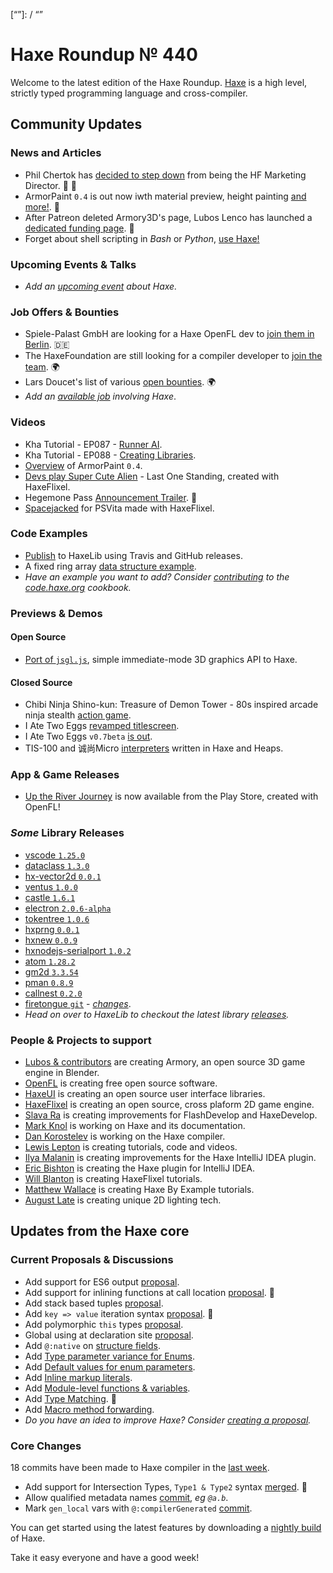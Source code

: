 [_template]: ../templates/roundup.html
[date]: / "2018-07-19 09:44:00"
[modified]: / "2018-07-19 09:44:00"
[published]: / "2018-07-19 12:00:00"
[description]: / "The latest news covering the Haxe community, featuring upcoming talks, the latest HaxeLib releases, game previews and lots more!"
[“”]: / “”

# Haxe Roundup № 440

Welcome to the latest edition of the Haxe Roundup. [Haxe](http://haxe.org/?ref=haxe.io) is a high level, strictly typed programming language and cross-compiler.

## Community Updates

### News and Articles

- Phil Chertok has [decided to step down](https://community.haxe.org/t/my-role-at-haxe/870) from being the HF Marketing Director. :wave: :star2:
- ArmorPaint `0.4` is out now iwth material preview, height painting [and more!](https://twitter.com/luboslenco/status/1017448795678871554). :art:
- After Patreon deleted Armory3D's page, Lubos Lenco has launched a [dedicated funding page](https://twitter.com/luboslenco/status/1014905050471288833). :clap:
- Forget about shell scripting in _Bash_ or _Python_, [use Haxe!](https://twitter.com/matanube/status/1015477383053369344)

### Upcoming Events & Talks

- _Add an [upcoming event](https://github.com/skial/haxe.io/labels/events) about Haxe._

### Job Offers & Bounties

- Spiele-Palast GmbH are looking for a Haxe OpenFL dev to [join them in Berlin](https://community.haxe.org/t/game-developer-in-berlin-germany-haxe-openfl/875). :de:
- The HaxeFoundation are still looking for a compiler developer to [join the team](https://haxe.org/blog/hf-is-recruiting/). :earth_africa:
- Lars Doucet's list of various [open bounties](https://github.com/larsiusprime/larsBounties/issues). :earth_africa:
- _Add an [available job](https://github.com/skial/haxe.io/labels/jobs) involving Haxe_.

### Videos

- Kha Tutorial - EP087 - [Runner AI](https://www.youtube.com/watch?v=7fmj1seU70A).
- Kha Tutorial - EP088 - [Creating Libraries](https://www.youtube.com/watch?v=ShG9DKZFOi4).
- [Overview](https://www.youtube.com/watch?v=OzRqXIsvahg) of ArmorPaint `0.4`.
- [Devs play Super Cute Alien](https://www.youtube.com/watch?v=AYGTKfiTR9o) - Last One Standing, created with HaxeFlixel.
- Hegemone Pass [Announcement Trailer](https://www.youtube.com/watch?v=RKJCwxCvVjI). :star2:
- [Spacejacked](https://twitter.com/RottenMage/status/1018745768398577664) for PSVita made with HaxeFlixel.

### Code Examples

- [Publish](https://code.haxe.org/category/other/deploy-to-haxelib-using-travis-and-github-releases.html) to HaxeLib using Travis and GitHub releases.
- A fixed ring array [data structure example](https://code.haxe.org/category/data-structures/ring-array.html).
- _Have an example you want to add? Consider [contributing](https://github.com/HaxeFoundation/code-cookbook#contributing-articles) to the [code.haxe.org](https://code.haxe.org/) cookbook._

### Previews & Demos

#### Open Source

- [Port of `jsgl.js`](https://twitter.com/Nanjizal_net/status/1018125232010416131), simple immediate-mode 3D graphics API to Haxe.

#### Closed Source

- Chibi Ninja Shino-kun: Treasure of Demon Tower - 80s inspired arcade ninja stealth [action game](https://twitter.com/ohsat_games/status/1019393071237222400).
- I Ate Two Eggs [revamped titlescreen](https://twitter.com/BoomyStudios/status/1017982016241971200).
- I Ate Two Eggs `v0.7beta` [is out](https://twitter.com/BoomyStudios/status/1019287423677796352).
- TIS-100 and 诚尚Micro [interpreters](https://twitter.com/Yanrishatum/status/1019795158383161344) written in Haxe and Heaps.

### App & Game Releases

- [Up the River Journey](https://play.google.com/store/apps/details?id=com.mokogames.river.journey) is now available from the Play Store, created with OpenFL!

### _Some_ Library Releases

- [vscode `1.25.0`](https://lib.haxe.org/p/vscode)
- [dataclass `1.3.0`](https://lib.haxe.org/p/dataclass)
- [hx-vector2d `0.0.1`](https://lib.haxe.org/p/hx-vector2d)
- [ventus `1.0.0`](https://lib.haxe.org/p/ventus)
- [castle `1.6.1`](https://lib.haxe.org/p/castle)
- [electron `2.0.6-alpha`](https://lib.haxe.org/p/electron)
- [tokentree `1.0.6`](https://lib.haxe.org/p/tokentree)
- [hxprng `0.0.1`](https://lib.haxe.org/p/hxprng)
- [hxnew `0.0.9`](https://lib.haxe.org/p/hxnew)
- [hxnodejs-serialport `1.0.2`](https://lib.haxe.org/p/hxnodejs-serialport)
- [atom `1.28.2`](https://lib.haxe.org/p/atom)
- [gm2d `3.3.54`](https://lib.haxe.org/p/gm2d)
- [pman `0.8.9`](https://github.com/DavisDevelopment/pman)
- [callnest `0.2.0`](https://lib.haxe.org/p/callnest)
- [firetongue `git`](https://github.com/larsiusprime/firetongue) - [_changes_](https://twitter.com/larsiusprime/status/1019616192422703110).
- _Head on over to HaxeLib to checkout the latest library [releases](http://lib.haxe.org/recent)._

### People & Projects to support

- [Lubos & contributors](https://armory3d.org/fund) are creating Armory, an open source 3D game engine in Blender.
- [OpenFL](https://www.patreon.com/openfl) is creating free open source software.
- [HaxeUI](https://www.patreon.com/haxeui) is creating an open source user interface libraries.
- [HaxeFlixel](https://www.patreon.com/haxeflixel) is creating an open source, cross plaform 2D game engine.
- [Slava Ra](https://www.patreon.com/slavara) is creating improvements for FlashDevelop and HaxeDevelop.
- [Mark Knol](https://www.patreon.com/markknol) is working on Haxe and its documentation.
- [Dan Korostelev](https://www.patreon.com/nadako) is working on the Haxe compiler.
- [Lewis Lepton](https://www.patreon.com/lewislepton) is creating tutorials, code and videos.
- [Ilya Malanin](https://www.patreon.com/mayakwd) is creating improvements for the Haxe IntelliJ IDEA plugin.
- [Eric Bishton](https://www.patreon.com/EricBishton) is creating the Haxe plugin for IntelliJ IDEA.
- [Will Blanton](https://www.patreon.com/x01010111) is creating HaxeFlixel tutorials.
- [Matthew Wallace](https://www.patreon.com/haxeexamples) is creating Haxe By Example tutorials.
- [August Late](http://www.patreon.com/augustlate) is creating unique 2D lighting tech.

## Updates from the Haxe core

### Current Proposals & Discussions

- Add support for ES6 output [proposal](https://github.com/HaxeFoundation/haxe-evolution/pull/47).
- Add support for inlining functions at call location [proposal](https://github.com/HaxeFoundation/haxe-evolution/pull/45). :star2:
- Add stack based tuples [proposal](https://github.com/HaxeFoundation/haxe-evolution/pull/38).
- Add `key => value` iteration syntax [proposal](https://github.com/HaxeFoundation/haxe-evolution/pull/37). :star2:
- Add polymorphic `this` types [proposal](https://github.com/HaxeFoundation/haxe-evolution/pull/36).
- Global using at declaration site [proposal](https://github.com/HaxeFoundation/haxe-evolution/issues/35).
- Add `@:native` on [structure fields](https://github.com/HaxeFoundation/haxe-evolution/pull/32).
- Add [Type parameter variance for Enums](https://github.com/HaxeFoundation/haxe-evolution/pull/28).
- Add [Default values for enum parameters](https://github.com/HaxeFoundation/haxe-evolution/issues/27).
- Add [Inline markup literals](https://github.com/HaxeFoundation/haxe-evolution/pull/26).
- Add [Module-level functions & variables](https://github.com/HaxeFoundation/haxe-evolution/pull/24).
- Add [Type Matching](https://github.com/HaxeFoundation/haxe-evolution/pull/20). :star2:
- Add [Macro method forwarding](https://github.com/HaxeFoundation/haxe-evolution/pull/18).
- _Do you have an idea to improve Haxe? Consider [creating a proposal]._

### Core Changes

18 commits have been made to Haxe compiler in the [last week].

- Add support for Intersection Types, `Type1 & Type2` syntax [merged](https://github.com/HaxeFoundation/haxe/pull/7127). :star2:
- Allow qualified metadata names [commit](https://github.com/HaxeFoundation/haxe/commit/f85c1e1ff5c7898a58796d8ef6cffe7267c389b6), _eg `@a.b`_.
- Mark `gen_local` vars with `@:compilerGenerated` [commit](https://github.com/HaxeFoundation/haxe/commit/2a5adfb18bacf2c57698e37607cb566e234b1e03).

You can get started using the latest features by downloading a [nightly build] of Haxe.

Take it easy everyone and have a good week!

[nightly build]: http://build.haxe.org
[creating a proposal]: https://github.com/HaxeFoundation/haxe-evolution
[last week]: https://github.com/issues?utf8=%E2%9C%93&q=closed%3A2018-07-12..2018-07-19+org%3Ahaxefoundation+is%3Aclosed+
